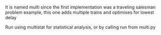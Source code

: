 It is named multi since the first implementation was a traveling salesman problem example, this one adds multiple trains and optimises for lowest delay

Run using multistat for statistical analysis, or by calling run from multi.py
